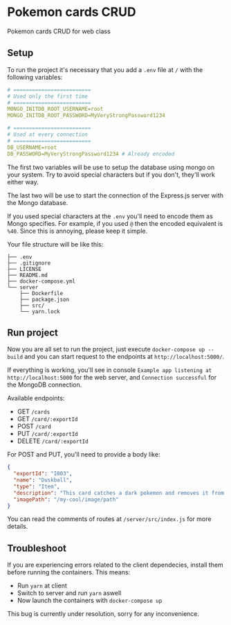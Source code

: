 # Pokemon cards CRUD
Pokemon cards CRUD for web class

## Setup
To run the project it's necessary that you add a `.env` file at `/` with the following variables:
```yaml
# =========================
# Used only the first time
# =========================
MONGO_INITDB_ROOT_USERNAME=root
MONGO_INITDB_ROOT_PASSWORD=MyVeryStrongPassword1234

# =========================
# Used at every connection
# =========================
DB_USERNAME=root
DB_PASSWORD=MyVeryStrongPassword1234 # Already encoded
```
The first two variables will be use to setup the database using mongo on your system. Try to avoid special characters but if you don't, they'll work either way.

The last two will be use to start the connection of the Express.js server with the Mongo database. 

If you used special characters at the `.env` you'll need to encode them as Mongo specifies. For example, if you used `@` then the encoded equivalent is `%40`. Since this is annoying, please keep it simple.

Your file structure will be like this:
```
├── .env
├── .gitignore
├── LICENSE
├── README.md
├── docker-compose.yml
└── server
    ├── Dockerfile
    ├── package.json
    ├── src/
    └── yarn.lock
```

## Run project
Now you are all set to run the project, just execute `docker-compose up --build` and you can start request to the endpoints at `http://localhost:5000/`.

If everything is working, you'll see in console `Example app listening at http://localhost:5000` for the web server, and `Connection successful` for the MongoDB connection.

Available endpoints:

- GET `/cards`
- GET `/card/:exportId`
- POST `/card`
- PUT `/card/:exportId`
- DELETE `/card/:exportId`

For POST and PUT, you'll need to provide a body like:
```JSON
{
  "exportId": "I003",
  "name": "Duskball",
  "type": "Item",
  "description": "This card catches a dark pokemon and removes it from the field.",
  "imagePath": "/my-cool/image/path"
}
```
You can read the comments of routes at `/server/src/index.js` for more details.

## Troubleshoot
If you are experiencing errors related to the client dependecies, install them before running the containers.
This means:
- Run `yarn` at client
- Switch to server and run `yarn` aswell
- Now launch the containers with `docker-compose up`

This bug is currently under resolution, sorry for any inconvenience.